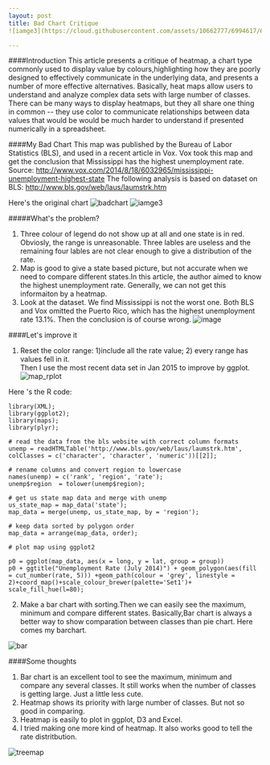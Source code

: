 ```yaml
---
layout: post
title: Bad Chart Critique
![iamge3](https://cloud.githubusercontent.com/assets/10662777/6994617/63cdc11c-daee-11e4-8b0d-846925396713.jpg)

---
```


####Introduction
This article presents a critique of heatmap, a chart type commonly used to display value by colours,highlighting how they are poorly designed to effectively communicate in the underlying data, and presents a number of more effective alternatives.
Basically, heat maps allow users to understand and analyze complex data sets with large number of classes. There can be many ways to display heatmaps, but they all share one thing in common -- they use color to communicate relationships between data values that would be would be much harder to understand if presented numerically in a spreadsheet.

####My Bad Chart
This map was published by the Bureau of Labor Statistics (BLS), and used in a recent article in Vox. Vox took this map and get the conclusion that Mississippi has the highest unemployment rate. 
Source: http://www.vox.com/2014/8/18/6032965/mississippi-unemployment-highest-state
The following analysis is based on dataset on BLS: http://www.bls.gov/web/laus/laumstrk.htm

Here's the original chart
![badchart](https://cloud.githubusercontent.com/assets/10662777/6846631/0c197038-d396-11e4-9c60-e0fdc9555562.gif)
![iamge3](https://cloud.githubusercontent.com/assets/10662777/6994617/63cdc11c-daee-11e4-8b0d-846925396713.jpg)

#####What's the problem? 

1. Three colour of legend do not show up at all and one state is in red. Obviosly, the range is unreasonable. Three lables are useless and the remaining four lables are not clear enough to give a distribution of the rate.
2. Map is good to give a state based picture, but not accurate when we need to compare different states.In this article, the author aimed to know the highest unemployment rate. Generally, we can not get this informaiton by a heatmap.
3. Look at the dataset. We find Mississippi is not the worst one. Both BLS and Vox omitted the Puerto Rico,  which has the highest unemployment rate 13.1%. Then the conclusion is of course wrong.
![image](https://cloud.githubusercontent.com/assets/10662777/6850372/30908190-d3af-11e4-8483-a772997f75a7.png)



####Let's improve it
1. Reset the color range: 1)include all the rate value; 2) every range has values fell in it.  
Then I use the most recent data set in Jan 2015 to improve by ggplot. 
![map_rplot](https://cloud.githubusercontent.com/assets/10662777/6846640/2eb61268-d396-11e4-928b-97de8ded807d.png)

Here 's the R code:

```
library(XML);
library(ggplot2);
library(maps);
library(plyr);

# read the data from the bls website with correct column formats
unemp = readHTMLTable('http://www.bls.gov/web/laus/laumstrk.htm', colClasses = c('character', 'character', 'numeric'))[[2]];

# rename columns and convert region to lowercase
names(unemp) = c('rank', 'region', 'rate');
unemp$region  = tolower(unemp$region);

# get us state map data and merge with unemp
us_state_map = map_data('state');
map_data = merge(unemp, us_state_map, by = 'region'); 

# keep data sorted by polygon order
map_data = arrange(map_data, order);

# plot map using ggplot2

p0 = ggplot(map_data, aes(x = long, y = lat, group = group)) 
p0 + ggtitle("Unemployment Rate (July 2014)") + geom_polygon(aes(fill = cut_number(rate, 5))) +geom_path(colour = 'grey', linestyle = 2)+coord_map()+scale_colour_brewer(palette='Set1')+ scale_fill_hue(l=80);
```

2. Make a bar chart with sorting.Then we can easily  see the maximum, minimum and compare different states. Basically,Bar chart is always a better way to show comparation between classes than pie chart.
Here comes my barchart.

![bar](https://cloud.githubusercontent.com/assets/10662777/6846672/63943c26-d396-11e4-99da-41e6c85ac9bf.png)



####Some thoughts
1. Bar chart is an excellent tool to see the maximum, minimum and compare any several classes. It still works when the number of classes is getting large. Just a little less cute.
2. Heatmap shows its priority with large number of classes. But not so good in comparing.
3. Heatmap is easily to plot in ggplot, D3 and Excel.
4. I tried making one more kind of heatmap. It also works good to tell the rate distritbution.

![treemap](https://cloud.githubusercontent.com/assets/10662777/6853376/41a290b0-d3c1-11e4-80ae-34f2958c30a1.jpg)



